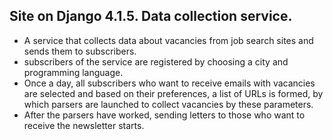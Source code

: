 ## Site on Django 4.1.5. Data collection service.
* A service that collects data about vacancies from job search sites and sends them to subscribers. 
* subscribers of the service are registered by choosing a city and programming language. 
* Once a day, all subscribers who want to receive emails with vacancies are selected and based on their preferences,
a list of URLs is formed, by which parsers are launched to collect vacancies by these parameters. 
* After the parsers have worked, sending letters to those who want to receive the newsletter starts.
